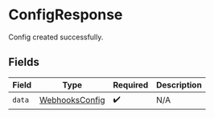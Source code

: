 # ConfigResponse

Config created successfully.


## Fields

| Field                                                   | Type                                                    | Required                                                | Description                                             |
| ------------------------------------------------------- | ------------------------------------------------------- | ------------------------------------------------------- | ------------------------------------------------------- |
| `data`                                                  | [WebhooksConfig](../../models/shared/webhooksconfig.md) | :heavy_check_mark:                                      | N/A                                                     |